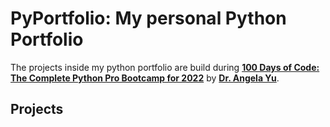 # PyPortfolio: My personal Python Portfolio
The projects inside my python portfolio are build during [**100 Days of Code: The Complete Python Pro Bootcamp for 2022**](https://www.udemy.com/course/100-days-of-code/) by [**Dr. Angela Yu**](https://github.com/angelabauer).


## Projects

